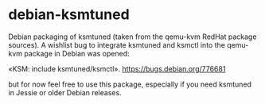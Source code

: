 # debian-ksmtuned
Debian packaging of ksmtuned (taken from the qemu-kvm RedHat package sources).
A wishlist bug to integrate ksmtuned and ksmctl into the qemu-kvm package in Debian was opened:

   «KSM: include ksmtuned/ksmctl». https://bugs.debian.org/776681

but for now feel free to use this package, especially if you need ksmtuned in Jessie or older
Debian releases.
